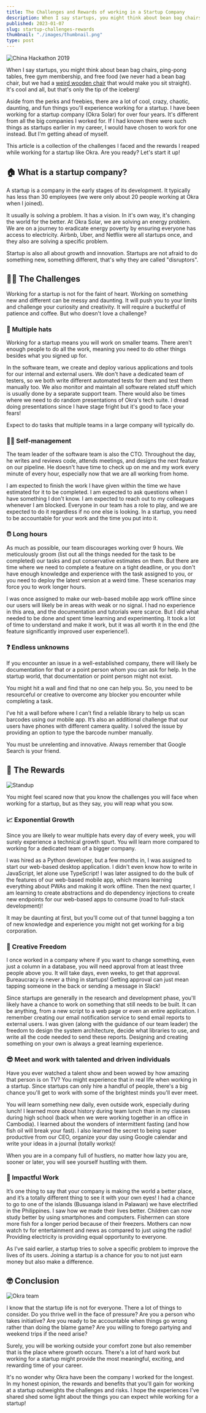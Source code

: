 ```yaml
---
title: The Challenges and Rewards of working in a Startup Company
description: When I say startups, you might think about bean bag chairs, pingpong tables, free gym membership, and free food. It's really cool and all but that's only the tip of the iceberg.
published: 2023-01-07
slug: startup-challenges-rewards
thumbnail: "./images/thumbnail.png"
type: post
---
```


![China Hackathon 2019](images/china-hackathon-meeting.jpg)

When I say startups, you might think about bean bag chairs, ping-pong tables, free gym membership, and free food (we never had a bean bag chair, but we had a [weird wooden chair](https://shopee.ph/Original-Ergonomic-Kneeling-Chair-Stool-Home-Office-Furniture-Ergonomic-Rocking-Wooden-Kneeling-Comp-i.415451519.4385432563) that would make you sit straight). It's cool and all, but that's only the tip of the iceberg! 

Aside from the perks and freebies, there are a lot of cool, crazy, chaotic, daunting, and fun things you'll experience working for a startup. I have been working for a startup company (Okra Solar) for over four years. It's different from all the big companies I worked for. If I had known there were such things as startups earlier in my career, I would have chosen to work for one instead. But I'm getting ahead of myself.

This article is a collection of the challenges I faced and the rewards I reaped while working for a startup like Okra. Are you ready? Let's start it up!

## 🏠 What is a startup company?

A startup is a company in the early stages of its development. It typically has less than 30 employees (we were only about 20 people working at Okra when I joined).

It usually is solving a problem. It has a vision. In it's own way, it's changing the world for the better. At Okra Solar, we are solving an energy problem. We are on a journey to eradicate energy poverty by ensuring everyone has access to electricity. Airbnb, Uber, and Netflix were all startups once, and they also are solving a specific problem.

Startup is also all about growth and innovation. Startups are not afraid to do something new, something different, that's why they are called "disruptors".

## 🏋️‍♂️ The Challenges

Working for a startup is not for the faint of heart. Working on something new and different can be messy and daunting. It will push you to your limits and challenge your curiosity and creativity. It will require a bucketful of patience and coffee. But who doesn't love a challenge?

### 🤠 Multiple hats

Working for a startup means you will work on smaller teams. There aren't enough people to do all the work, meaning you need to do other things besides what you signed up for.

In the software team, we create and deploy various applications and tools for our internal and external users. We don't have a dedicated team of testers, so we both write different automated tests for them and test them manually too. We also monitor and maintain all software related stuff which is usually done by a separate support team. There would also be times where we need to do random presentations of Okra's tech suite. I dread doing presentations since I have stage fright but it's good to face your fears!

Expect to do tasks that multiple teams in a large company will typically do.

### 🤹🏼 Self-management

The team leader of the software team is also the CTO. Throughout the day, he writes and reviews code, attends meetings, and designs the next feature on our pipeline. He doesn't have time to check up on me and my work every minute of every hour, especially now that we are all working from home.

I am expected to finish the work I have given within the time we have estimated for it to be completed. I am expected to ask questions when I have something I don't know. I am expected to reach out to my colleagues whenever I am blocked. Everyone in our team has a role to play, and we are expected to do it regardless if no one else is looking. In a startup, you need to be accountable for your work and the time you put into it.

### ⏰ Long hours

As much as possible, our team discourages working over 9 hours. We meticulously groom (list out all the things needed for the task to be completed) our tasks and put conservative estimates on them. But there are time where we need to complete a feature on a tight deadline, or you don't have enough knowledge and experience with the task assigned to you, or you need to deploy the latest version at a weird time. These scenarios may force you to work longer hours.

I was once assigned to make our web-based mobile app work offline since our users will likely be in areas with weak or no signal. I had no experience in this area, and the documentation and tutorials were scarce. But I did what needed to be done and spent time learning and experimenting. It took a lot of time to understand and make it work, but it was all worth it in the end (the feature significantly improved user experience!).

### ❓ Endless unknowns

If you encounter an issue in a well-established company, there will likely be documentation for that or a point person whom you can ask for help. In the startup world, that documentation or point person might not exist.

You might hit a wall and find that no one can help you. So, you need to be resourceful or creative to overcome any blocker you encounter while completing a task.

I’ve hit a wall before where I can’t find a reliable library to help us scan barcodes using our mobile app. It’s also an additional challenge that our users have phones with different camera quality. I solved the issue by providing an option to type the barcode number manually.

You must be unrelenting and innovative. Always remember that Google Search is your friend.

## 🥇 The Rewards

![Standup](images/damo-matt-meetup.jpg)

You might feel scared now that you know the challenges you will face when working for a startup, but as they say, you will reap what you sow. 

### 📈 Exponential Growth

Since you are likely to wear multiple hats every day of every week, you will surely experience a technical growth spurt. You will learn more compared to working for a dedicated team of a bigger company.

I was hired as a Python developer, but a few months in, I was assigned to start our web-based desktop application. I didn't even know how to write in JavaScript, let alone use TypeScript! I was later assigned to do the bulk of the features of our web-based mobile app, which means learning everything about PWAs and making it work offline. Then the next quarter, I am learning to create abstractions and do dependency injections to create new endpoints for our web-based apps to consume (road to full-stack development)!

It may be daunting at first, but you'll come out of that tunnel bagging a ton of new knowledge and experience you might not get working for a big corporation.


### 🎨 Creative Freedom

I once worked in a company where if you want to change something, even just a column in a database, you will need approval from at least three people above you. It will take days, even weeks, to get that approval. Bureaucracy is never a thing in startups! Getting approval can just mean tapping someone in the back or sending a message in Slack!

Since startups are generally in the research and development phase, you'll likely have a chance to work on something that still needs to be built. It can be anything, from a new script to a web page or even an entire application. I remember creating our email notification service to send email reports to external users. I was given (along with the guidance of our team leader) the freedom to design the system architecture, decide what libraries to use, and write all the code needed to send these reports. Designing and creating something on your own is always a great learning experience.

### 😎 Meet and work with talented and driven individuals

Have you ever watched a talent show and been wowed by how amazing that person is on TV? You might experience that in real life when working in a startup. Since startups can only hire a handful of people, there's a big chance you'll get to work with some of the brightest minds you'll ever meet. 

You will learn something new daily, even outside work, especially during lunch! I learned more about history during team lunch than in my classes during high school (back when we were working together in an office in Cambodia). I learned about the wonders of intermittent fasting (and how fish oil will break your fast). I also learned the secret to being super productive from our CEO, organize your day using Google calendar and write your ideas in a journal (totally works)!

When you are in a company full of hustlers, no matter how lazy you are, sooner or later, you will see yourself hustling with them.

### 🚀 Impactful Work

It’s one thing to say that your company is making the world a better place, and it’s a totally different thing to see it with your own eyes! I had a chance to go to one of the islands (Busuanga island in Palawan) we have electrified in the Philippines. I saw how we made their lives better. Children can now study better by using smartphones and computers. Fishermen can store more fish for a longer period because of their freezers. Mothers can now watch tv for entertainment and news as compared to just using the radio! Providing electricity is providing equal opportunity to everyone.

As I’ve said earlier, a startup tries to solve a specific problem to improve the lives of its users. Joining a startup is a chance for you to not just earn money but also make a difference.

## 🤓 Conclusion

![Okra team](images/okra-team.jpg)

I know that the startup life is not for everyone. There a lot of things to consider. Do you thrive well in the face of pressure? Are you a person who takes initiative? Are you ready to be accountable when things go wrong rather than doing the blame game? Are you willing to forego partying and weekend trips if the need arise?

Surely, you will be working outside your comfort zone but also remember that is the place where growth occurs. There's a lot of hard work but working for a startup might provide the most meaningful, exciting, and rewarding time of your career. 

It's no wonder why Okra have been the company I worked for the longest. In my honest opinion, the rewards and benefits that you'll gain for working at a startup outweights the challenges and risks. I hope the experiences I've shared shed some light about the things you can expect while working for a startup! 
